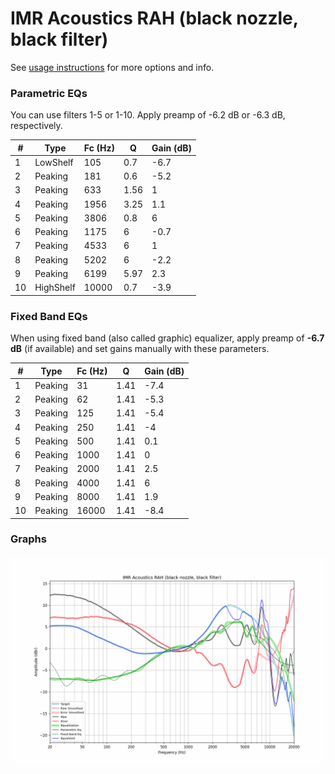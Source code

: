 # IMR Acoustics RAH (black nozzle, black filter)
See [usage instructions](https://github.com/jaakkopasanen/AutoEq#usage) for more options and info.

### Parametric EQs
You can use filters 1-5 or 1-10. Apply preamp of -6.2 dB or -6.3 dB, respectively.

|   # | Type      |   Fc (Hz) |    Q |   Gain (dB) |
|-----|-----------|-----------|------|-------------|
|   1 | LowShelf  |       105 | 0.7  |        -6.7 |
|   2 | Peaking   |       181 | 0.6  |        -5.2 |
|   3 | Peaking   |       633 | 1.56 |         1   |
|   4 | Peaking   |      1956 | 3.25 |         1.1 |
|   5 | Peaking   |      3806 | 0.8  |         6   |
|   6 | Peaking   |      1175 | 6    |        -0.7 |
|   7 | Peaking   |      4533 | 6    |         1   |
|   8 | Peaking   |      5202 | 6    |        -2.2 |
|   9 | Peaking   |      6199 | 5.97 |         2.3 |
|  10 | HighShelf |     10000 | 0.7  |        -3.9 |

### Fixed Band EQs
When using fixed band (also called graphic) equalizer, apply preamp of **-6.7 dB** (if available) and set gains manually with these parameters.

|   # | Type    |   Fc (Hz) |    Q |   Gain (dB) |
|-----|---------|-----------|------|-------------|
|   1 | Peaking |        31 | 1.41 |        -7.4 |
|   2 | Peaking |        62 | 1.41 |        -5.3 |
|   3 | Peaking |       125 | 1.41 |        -5.4 |
|   4 | Peaking |       250 | 1.41 |        -4   |
|   5 | Peaking |       500 | 1.41 |         0.1 |
|   6 | Peaking |      1000 | 1.41 |         0   |
|   7 | Peaking |      2000 | 1.41 |         2.5 |
|   8 | Peaking |      4000 | 1.41 |         6   |
|   9 | Peaking |      8000 | 1.41 |         1.9 |
|  10 | Peaking |     16000 | 1.41 |        -8.4 |

### Graphs
![](./IMR%20Acoustics%20RAH%20(black%20nozzle,%20black%20filter).png)
